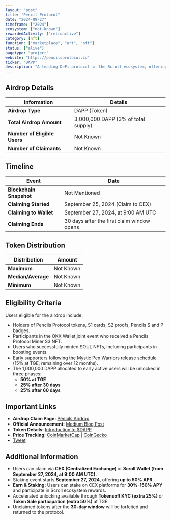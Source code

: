 ```yaml
---
layout: "post"
title: "Pencil Protocol"
date: "2024-09-27"
timeframe: ["2024"]
ecosystem: ["not-known"]
rewardedActivity: ["retroactive"]
category: [nft]
function: ["marketplace", "art", "nft"]
status: ["alive"]
pagetype: "project"
website: "https://pencilsprotocol.io"
ticker: "DAPP"
description: "A leading DeFi protocol in the Scroll ecosystem, offering farming, vaults, auctions, and yield opportunities powered by ZK technology."
---
```

## Airdrop Details

| Information                  | Details                             |
| ---------------------------- | ----------------------------------- |
| **Airdrop Type**             | DAPP (Token)                        |
| **Total Airdrop Amount**     | 3,000,000 DAPP (3% of total supply) |
| **Number of Eligible Users** | Not Known                           |
| **Number of Claimants**      | Not Known                           |

## Timeline

| Event                   | Date                                       |
| ----------------------- | ------------------------------------------ |
| **Blockchain Snapshot** | Not Mentioned                              |
| **Claiming Started**    | September 25, 2024 (Claim to CEX)          |
| **Claiming to Wallet**  | September 27, 2024, at 9:00 AM UTC         |
| **Claiming Ends**       | 30 days after the first claim window opens |

## Token Distribution

| Distribution       | Amount    |
| ------------------ | --------- |
| **Maximum**        | Not Known |
| **Median/Average** | Not Known |
| **Minimum**        | Not Known |

## Eligibility Criteria

Users eligible for the airdrop include:

- Holders of Pencils Protocol tokens, S1 cards, S2 proofs, Pencils S and P badges.
- Participants in the OKX Wallet joint event who received a Pencils Protocol Miner S3 NFT.
- Users who successfully minted SOUL NFTs, including participants in boosting events.
- Early supporters following the Mystic Pen Warriors release schedule (15% at TGE, remaining over 12 months).
- The 1,000,000 DAPP allocated to early active users will be unlocked in three phases:
  - **50% at TGE**
  - **25% after 30 days**
  - **25% after 60 days**

## Important Links

- **Airdrop Claim Page:** [Pencils Airdrop](https://pencilsprotocol.io/airdrop)
- **Official Announcement:** [Medium Blog Post](https://medium.com/@PencilsProtocol/celebrating-a-key-milestone-dapp-airdrop-day-is-here-e6fdc580d30b)
- **Token Details:** [Introduction to $DAPP](https://medium.com/@PencilsProtocol/leading-defi-on-scroll-introducing-the-dapp-airdrop-details-5702d6845de0)
- **Price Tracking:** [CoinMarketCap](https://coinmarketcap.com/currencies/penpad) | [CoinGecko](https://www.coingecko.com/en/coins/pencils-protocol)
- [Tweet](https://x.com/pencilsprotocol/status/1839517424321958196)

## Additional Information

- Users can claim via **CEX (Centralized Exchange)** or **Scroll Wallet (from September 27, 2024, at 9:00 AM UTC).**
- Staking event starts **September 27, 2024**, offering **up to 50% APR**.
- **Earn & Staking:** Users can stake on CEX platforms for **30%-150% APY** and participate in Scroll ecosystem rewards.
- Accelerated unlocking available through **Tokensoft KYC (extra 25%)** or **Token Sale participation (extra 50%)** at TGE.
- Unclaimed tokens after the **30-day window** will be forfeited and returned to the protocol.